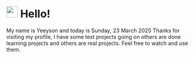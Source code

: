  <h1>
    <img src="https://emojis.slackmojis.com/emojis/images/1643510097/45343/hi.gif?1643510097" width="30"/> 
    Hello!
 </h1>
 <p>
    My name is Yeeyson and today is Sunday, 23 March 2025
    Thanks for visiting my profile, I have some test projects going on others are done learning projects and others are real projects.
    Feel free to watch and use them.
 </p>